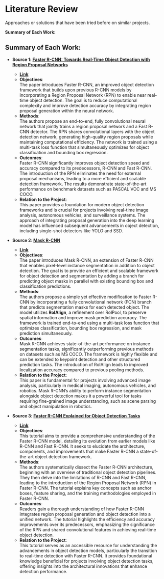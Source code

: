 # Literature Review

Approaches or solutions that have been tried before on similar projects.

**Summary of Each Work**:



## Summary of Each Work:

- **Source 1**:  **<ins>Faster R-CNN: Towards Real-Time Object Detection with Region Proposal Networks</ins>**

  - **[Link](https://doi.org/10.48550/arXiv.1506.01497)**
  - **Objectives**:  
    The paper introduces Faster R-CNN, an improved object detection framework that builds upon previous R-CNN models by incorporating a Region Proposal Network (RPN) to enable near real-time object detection. The goal is to reduce computational complexity and improve detection accuracy by integrating region proposal generation within the neural network.
  - **Methods**:  
    The authors propose an end-to-end, fully convolutional neural network that jointly trains a region proposal network and a Fast R-CNN detector. The RPN shares convolutional layers with the object detection network, generating high-quality region proposals while maintaining computational efficiency. The network is trained using a multi-task loss function that simultaneously optimizes for object classification and bounding box regression.
  - **Outcomes**:  
    Faster R-CNN significantly improves object detection speed and accuracy compared to its predecessors, R-CNN and Fast R-CNN. The introduction of the RPN eliminates the need for external proposal mechanisms, leading to a more efficient and scalable detection framework. The results demonstrate state-of-the-art performance on benchmark datasets such as PASCAL VOC and MS COCO.
  - **Relation to the Project**:  
    This paper provides a foundation for modern object detection frameworks and is crucial for projects involving real-time image analysis, autonomous vehicles, and surveillance systems. The approach of integrating proposal generation into the deep learning model has influenced subsequent advancements in object detection, including single-shot detectors like YOLO and SSD.


- **Source 2**:  **<ins>Mask R-CNN</ins>**

  - **[Link](https://doi.org/10.48550/arXiv.1703.06870)**
  - **Objectives**:  
    The paper introduces Mask R-CNN, an extension of Faster R-CNN that enables pixel-level instance segmentation in addition to object detection. The goal is to provide an efficient and scalable framework for object detection and segmentation by adding a branch for predicting object masks in parallel with existing bounding box and classification predictions.
  - **Methods**:  
    The authors propose a simple yet effective modification to Faster R-CNN by incorporating a fully convolutional network (FCN) branch that predicts segmentation masks for each detected object. The model utilizes **RoIAlign**, a refinement over RoIPool, to preserve spatial information and improve mask prediction accuracy. The framework is trained end-to-end using a multi-task loss function that optimizes classification, bounding box regression, and mask prediction simultaneously.
  - **Outcomes**:  
    Mask R-CNN achieves state-of-the-art performance on instance segmentation tasks, significantly outperforming previous methods on datasets such as MS COCO. The framework is highly flexible and can be extended to keypoint detection and other structured prediction tasks. The introduction of RoIAlign leads to improved localization accuracy compared to previous pooling methods.
  - **Relation to the Project**:  
    This paper is fundamental for projects involving advanced image analysis, particularly in medical imaging, autonomous vehicles, and robotics. Mask R-CNN’s ability to perform instance segmentation alongside object detection makes it a powerful tool for tasks requiring fine-grained image understanding, such as scene parsing and object manipulation in robotics.


- **Source 3**:  **<ins>Faster R-CNN Explained for Object Detection Tasks</ins>**

  - **[Link](https://www.digitalocean.com/community/tutorials/faster-r-cnn-explained-object-detection)**
  - **Objectives**:  
    This tutorial aims to provide a comprehensive understanding of the Faster R-CNN model, detailing its evolution from earlier models like R-CNN and Fast R-CNN. It seeks to elucidate the architecture, components, and improvements that make Faster R-CNN a state-of-the-art object detection framework.
  - **Methods**:  
    The authors systematically dissect the Faster R-CNN architecture, beginning with an overview of traditional object detection pipelines. They then delve into the limitations of R-CNN and Fast R-CNN, leading to the introduction of the Region Proposal Network (RPN) in Faster R-CNN. The tutorial explains key concepts such as anchor boxes, feature sharing, and the training methodologies employed in Faster R-CNN.
  - **Outcomes**:  
    Readers gain a thorough understanding of how Faster R-CNN integrates region proposal generation and object detection into a unified network. The tutorial highlights the efficiency and accuracy improvements over its predecessors, emphasizing the significance of the RPN and shared convolutional features in achieving real-time object detection.
  - **Relation to the Project**:  
    This tutorial serves as an accessible resource for understanding the advancements in object detection models, particularly the transition to real-time detection with Faster R-CNN. It provides foundational knowledge beneficial for projects involving object detection tasks, offering insights into the architectural innovations that enhance detection performance.

